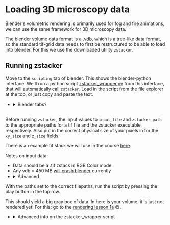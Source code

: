 # Loading 3D microscopy data

Blender's volumetric rendering is primarily used for fog and fire animations, we can use the same framework for 3D microscopy data.

The blender volume data format is a [.vdb](https://www.openvdb.org/forum/), which is a tree-like data format, so the standard tif-grid data needs to first be restructured to be able to load into blender. For this we use the downloaded utility `zstacker`.

## Running zstacker

Move to the `scripting` tab of blender. This shows the blender-python interface. We'll run a python script [zstacker_wrapper.py](../scripts/zstacker_wrapper.py) from this interface, that will automatically call `zstacker`. Load in the script from the file explorer at the top, or just copy and paste the text.
- <details><summary>Blender tabs?</summary>tabs are located at the top of the screen, and allow different workflows. The default is 'layout', each tab has a different purpose. For the purposes of this tutorial, we will stay between the layout, scripting and shading tabs. Any tab's windows can also be edited and customized. </details>

\
Before running `zstacker`, the input values to `input_file` and `zstacker_path` to the appropriate paths for a tif file and the zstacker executable, respectively. Also put in the correct physical size of your pixels in for the `xy_size` and `z_size` fields. 

There is an example tif stack we will use in the course [here]().

Notes on input data:
- Data should be a .tif zstack in RGB Color mode
- Any vdb > 450 MB [will crash blender](https://projects.blender.org/blender/blender/issues/107252) currently
- <details><summary>Advanced</summary> The vdb format is optimized for sparse volumes with big empty areas, and making your volumes sparse allows you to load in bigger data. This is changed by thresholding your data with the -t flag in the zstacker utility </details>

With the paths set to the correct filepaths, run the script by pressing the play button in the top row.

This should yield a big gray box of data. In here is your volume, it is just not rendered yet! For this: go to the [rendering lesson 1a](./1a_eevee_emission.md) :yum:.

- <details><summary>Advanced info on the zstacker_wrapper script</summary>This wrapper script installs tifffile python library, unpacks a tif into an image sequence, and then calls zstacker via subprocess on the folder with tifs. Hereby it thresholds none of the data away, and sets a z scale into the vdb file. It then deletes the created temporary files and loads the vdb automatically and scales it down.  </details>